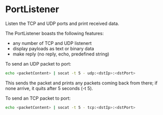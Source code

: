 # PortListener

Listen the TCP and UDP ports and print received data.

The PortListener boasts the following features:

 * any number of TCP and UDP listenert
 * display payloads as text or binary data
 * make reply (no reply, echo, predefined string)

To send an UDP packet to port:
```sh
echo <packetContent> | socat -t 5 - udp:<dstIp>:<dstPort>
```
This sends the packet and prints any packets coming back from there;
if none arrive, it quits after 5 seconds (-t 5).

To send an TCP packet to port:
```sh
echo <packetContent> | socat -t 5 - tcp:<dstIp>:<dstPort>
```